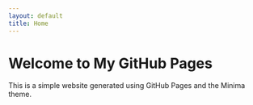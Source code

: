 ```yaml
---
layout: default
title: Home
---
```


# Welcome to My GitHub Pages

This is a simple website generated using GitHub Pages and the Minima theme.
